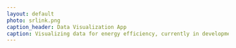 ```yaml
---
layout: default
photo: srlink.png
caption_header: Data Visualization App
caption: Visualizing data for energy efficiency, currently in development for Smart Resource Labs.
---
```

